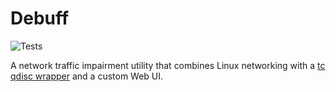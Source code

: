 # Debuff
![Tests](https://github.com/pfeiffermj/debuff/actions/workflows/test.yml/badge.svg)

A network traffic impairment utility that combines Linux networking with a [tc
qdisc wrapper](https://github.com/thombashi/tcconfig) and a custom Web UI.
